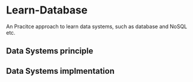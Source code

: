# Learn-Database

An Pracitce approach to learn data systems, such as database and NoSQL etc.

## Data Systems principle

## Data Systems implmentation



